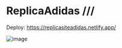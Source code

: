 # ReplicaAdidas ///

Deploy: https://replicasiteadidas.netlify.app/

 ![image](https://github.com/Wfelipetm/ReplicaSiteAdidas/assets/108297008/ddcb9858-a198-4d6a-a54f-3c51afae2ce2)
